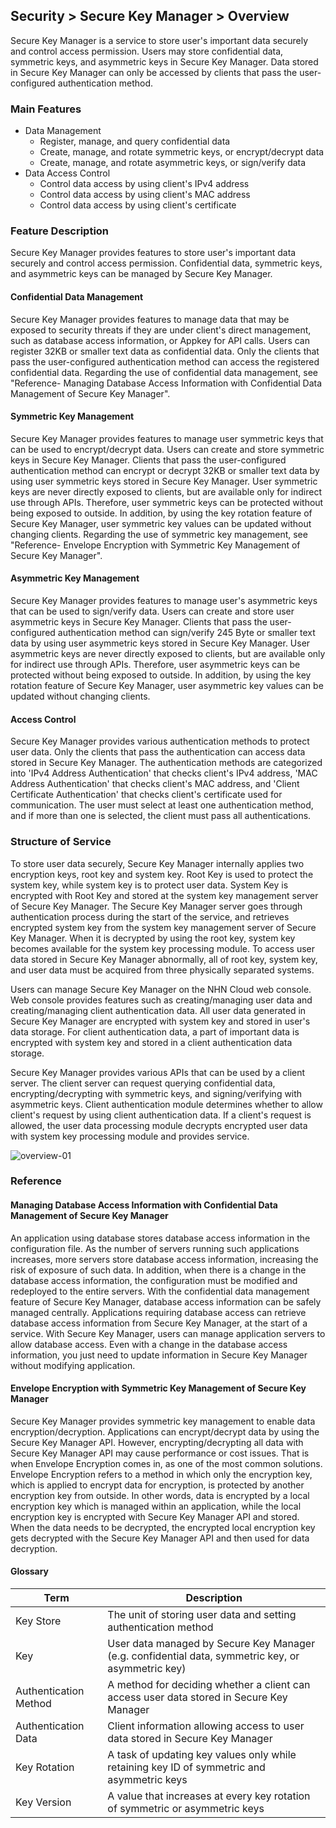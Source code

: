 ## Security > Secure Key Manager > Overview
Secure Key Manager is a service to store user's important data securely and control access permission. Users may store confidential data, symmetric keys, and asymmetric keys in Secure Key Manager. Data stored in Secure Key Manager can only be accessed by clients that pass the user-configured authentication method.

### Main Features
* Data Management
    * Register, manage, and query confidential data
    * Create, manage, and rotate symmetric keys, or encrypt/decrypt data
    * Create, manage, and rotate asymmetric keys, or sign/verify data
* Data Access Control
    * Control data access by using client's IPv4 address
    * Control data access by using client's MAC address
    * Control data access by using client's certificate

### Feature Description
Secure Key Manager provides features to store user's important data securely and control access permission. Confidential data, symmetric keys, and asymmetric keys can be managed by Secure Key Manager.

#### Confidential Data Management
Secure Key Manager provides features to manage data that may be exposed to security threats if they are under client's direct management, such as database access information, or Appkey for API calls. Users can register 32KB or smaller text data as confidential data. Only the clients that pass the user-configured authentication method can access the registered confidential data. Regarding the use of confidential data management, see "Reference- Managing Database Access Information with Confidential Data Management of Secure Key Manager".

#### Symmetric Key Management
Secure Key Manager provides features to manage user symmetric keys that can be used to encrypt/decrypt data. Users can create and store symmetric keys in Secure Key Manager. Clients that pass the user-configured authentication method can encrypt or decrypt 32KB or smaller text data by using user symmetric keys stored in Secure Key Manager. User symmetric keys are never directly exposed to clients, but are available only for indirect use through APIs. Therefore, user symmetric keys can be protected without being exposed to outside. In addition, by using the key rotation feature of Secure Key Manager, user symmetric key values can be updated without changing clients. Regarding the use of symmetric key management, see "Reference- Envelope Encryption with Symmetric Key Management of Secure Key Manager".

#### Asymmetric Key Management
Secure Key Manager provides features to manage user's asymmetric keys that can be used to sign/verify data. Users can create and store user asymmetric keys in Secure Key Manager. Clients that pass the user-configured authentication method can sign/verify 245 Byte or smaller text data by using user asymmetric keys stored in Secure Key Manager. User asymmetric keys are never directly exposed to clients, but are available only for indirect use through APIs. Therefore, user asymmetric keys can be protected without being exposed to outside. In addition, by using the key rotation feature of Secure Key Manager, user asymmetric key values can be updated without changing clients.

#### Access Control
Secure Key Manager provides various authentication methods to protect user data. Only the clients that pass the authentication can access data stored in Secure Key Manager. The authentication methods are categorized into 'IPv4 Address Authentication' that checks client's IPv4 address, 'MAC Address Authentication' that checks client's MAC address, and 'Client Certificate Authentication' that checks client's certificate used for communication. The user must select at least one authentication method, and if more than one is selected, the client must pass all authentications.

### Structure of Service
To store user data securely, Secure Key Manager internally applies two encryption keys, root key and system key. Root Key is used to protect the system key, while system key is to protect user data. System Key is encrypted with Root Key and stored at the system key management server of Secure Key Manager. The Secure Key Manager server goes through authentication process during the start of the service, and retrieves encrypted system key from the system key management server of Secure Key Manager. When it is decrypted by using the root key, system key becomes available for the system key processing module. To access user data stored in Secure Key Manager abnormally, all of root key, system key, and user data must be acquired from three physically separated systems.

Users can manage Secure Key Manager on the NHN Cloud web console. Web console provides features such as creating/managing user data and creating/managing client authentication data. All user data generated in Secure Key Manager are encrypted with system key and stored in user's data storage. For client authentication data, a part of important data is encrypted with system key and stored in a client authentication data storage.

Secure Key Manager provides various APIs that can be used by a client server. The client server can request querying confidential data, encrypting/decrypting with symmetric keys, and signing/verifying with asymmetric keys. Client authentication module determines whether to allow client's request by using client authentication data. If a client's request is allowed, the user data processing module decrypts encrypted user data with system key processing module and provides service.

![overview-01](http://static.toastoven.net/prod_kms/2019-12-24/overview-01.png)

### Reference

#### Managing Database Access Information with Confidential Data Management of Secure Key Manager
An application using database stores database access information in the configuration file. As the number of servers running such applications increases, more servers store database access information, increasing the risk of exposure of such data. In addition, when there is a change in the database access information, the configuration must be modified and redeployed to the entire servers.
With the confidential data management feature of Secure Key Manager, database access information can be safely managed centrally. Applications requiring database access can retrieve database access information from Secure Key Manager, at the start of a service. With Secure Key Manager, users can manage application servers to allow database access. Even with a change in the database access information, you just need to update information in Secure Key Manager without modifying application.

#### Envelope Encryption with Symmetric Key Management of Secure Key Manager
Secure Key Manager provides symmetric key management to enable data encryption/decryption. Applications can encrypt/decrypt data by using the Secure Key Manager API. However, encrypting/decrypting all data with Secure Key Manager API may cause performance or cost issues.  That is when Envelope Encryption comes in, as one of the most common solutions. Envelope Encryption refers to a method in which only the encryption key, which is applied to encrypt data for encryption, is protected by another encryption key from outside. In other words, data is encrypted by a local encryption key which is managed within an application, while the local encryption key is encrypted with Secure Key Manager API and stored. When the data needs to be decrypted, the encrypted local encryption key gets decrypted with the Secure Key Manager API and then used for data decryption.

#### Glossary
| Term | Description |
|---|---|
| Key Store | The unit of storing user data and setting authentication method |
| Key | User data managed by Secure Key Manager (e.g. confidential data, symmetric key, or asymmetric key) |
| Authentication Method | A method for deciding whether a client can access user data stored in Secure Key Manager |
| Authentication Data | Client information allowing access to user data stored in Secure Key Manager |
| Key Rotation | A task of updating key values only while retaining key ID of symmetric and asymmetric keys |
| Key Version | A value that increases at every key rotation of symmetric or asymmetric keys |
